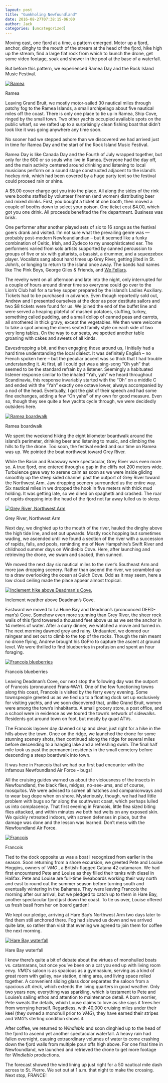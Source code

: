 ```yaml
---
layout: post
title: "Gunkholing Newfoundland"
date: 2016-08-27T07:38:15-06:00
author: Jack
categories: [uncategorized]
---
```


Moving east, one fjord at a time, a pattern emerged. Motor up a fjord, anchor, dinghy to the mouth of the stream at the head of the fjord, hike high up the stream, find a large flat rock from which to launch the drone, get some video footage, soak and shower in the pool at the base of a waterfall.

But before this pattern, we experienced Ramea Day and the Rock Island Music Festival.

[![Ramea](http://windleblo.com/wp-content/uploads/2016/08/IMG_2896-300x225.jpg)](/wp-content/uploads/2016/08/IMG_2896.jpg)

Ramea

Leaving Grand Bruit, we mostly motor-sailed 30 nautical miles through patchy fog to the Ramea Islands, a small archipelago about five nautical miles off the coast. There is only one place to tie up in Ramea, Ship Cove, ringed by the small town. Two other yachts occupied available spots on the public wharf, so we rafted up to a surprisingly clean fishing boat that didn’t look like it was going anywhere any time soon.

No sooner had we stepped ashore than we discovered we had arrived just in time for Ramea Day and the start of the Rock Island Music Festival.

Ramea Day is like Canada Day and the Fourth of July wrapped together, but only for the 600 or so souls who live in Ramea. Everyone had the day off, and the main activity centered around drinking and listening to local musicians perform on a sound stage constructed adjacent to the island’s hockey rink, which had been covered by a huge party tent so the festival could proceed rain or shine.

A $5.00 cover charge got you into the place. All along the sides of the rink were booths staffed by volunteer firemen (and women) distributing beer and mixed drinks. First, you bought a ticket at one booth, then moved a couple of booths down to select your poison. One ticket cost $4.00, which got you one drink. All proceeds benefited the fire department. Business was brisk.

One performer after another played sets of six to 16 songs as the festival goers drank and visited. I’m not sure what the prevailing genre was — probably post-modern Newfoundlandian – but it seemed like a funky combination of Celtic, Irish, and Zydeco to my unsophisticated ear. The performers varied from solo artists supported by canned percussion to groups of five or six with guitarists, a bassist, a drummer, and a squeezebox player. Vocalists sang about hard times up Grey River, getting jilted in St. John’s, or longing to return to the island once away. The bands had names like The Pink Boys, George Giles & Friends, and [We Fellars](https://web.archive.org/web/20230522033453/https://www.youtube.com/watch?v=XfBVQZkNIK8).

The revelry went on all afternoon and late into the night, only interrupted for a couple of hours around dinner time so everyone could go over to the Lion’s Club hall for a turkey supper prepared by the island’s Ladies Auxiliary. Tickets had to be purchased in advance. Even though reportedly sold out, Andrew and I presented ourselves at the door as poor destitute sailors and two $8 tickets were found for us. We joined the end of the buffet line and were served a heaping plateful of mashed potatoes, stuffing, turkey, something called pudding, and a small dollop of canned peas and carrots, all smothered in thick gravy, except the vegetables. We then were welcome to take a spot among the diners seated family style on each side of two very long tables. On the way to our seats, we spotted another table groaning with cakes and sweets of all kinds.

Eavesdropping a bit, and then engaging those around us, I initially had a hard time understanding the local dialect. It was definitely English – no French spoken here – but the peculiar accent was so thick that I had trouble understanding it. At first, all I could get was a sing-song “Oh yah” that seemed to be the standard refrain by a listener. Seemingly a habituated listener response similar to the inhaled “Yah, yah” we heard throughout Scandinavia, this response invariably started with the “Oh” on a middle C and ended with the “Yah” exactly one octave lower, always accompanied by a nod of the head. Eventually, I got the gist of their speech and had some fine exchanges, adding a few “Oh yahs” of my own for good measure. Even so, though they see quite a few yachts cycle through, we were decidedly outsiders here.

[![Ramea boardwalk](http://windleblo.com/wp-content/uploads/2016/08/IMG_2890-e1471796970363-225x300.jpg)](/wp-content/uploads/2016/08/IMG_2890-e1471796970363.jpg)

Ramea boardwalk

We spent the weekend hiking the eight kilometer boardwalk around the island’s perimeter, drinking beer and listening to music, and climbing the hills to fly the drone. Too soon, the festival ended and our time on Ramea was up. We pointed the boat northwest toward Grey River.

While the Basin and Barasway were spectacular, Grey River was even more so. A true fjord, one entered through a gap in the cliffs not 200 meters wide. Turbulence gave way to serene calm as soon as we were inside gliding smoothly up the steep sided channel past the outport of Grey River toward the Northwest Arm. Jaw dropping scenery surrounded us the entire way. Six nautical miles in we dropped the hook in five meters with thick mud holding. It was getting late, so we dined on spaghetti and crashed. The roar of rapids dropping into the head of the fjord not far away lulled us to sleep.

[![Grey River, Northwest Arm](http://windleblo.com/wp-content/uploads/2016/08/IMG_2928-300x225.jpg)](/wp-content/uploads/2016/08/IMG_2928.jpg)

Grey River, Northwest Arm

Next day, we dinghied up to the mouth of the river, hauled the dinghy above the high tide line, and set out upwards. Mostly rock hopping but sometimes wading, we ascended until we found a section of the river with a succession of rapids, falls, and pools, reminding me of New Hampshire’s Swift River and childhood summer days on Windleblo Cove. Here, after launching and retrieving the drone, we swam and soaked, then sunned.

We moved the next day six nautical miles to the river’s Southeast Arm and more jaw dropping scenery. Rather than ascend the river, we scrambled up to a draw overlooking the ocean at Gulch Cove. Odd as it may seem, here a low cloud ceiling made the place appear almost tropical.

[![Inclement hike above Deadman's Cove.](http://windleblo.com/wp-content/uploads/2016/08/IMG_0084-300x225.jpg)](/wp-content/uploads/2016/08/IMG_0084.jpg)

Inclement weather above Deadman’s Cove.

Eastward we moved to La Hune Bay and Deadman’s (pronounced DEED-man’s) Cove. Somehow even more stunning than Grey River, the sheer rock walls of this fjord towered a thousand feet above us as we set the anchor in 14 meters of water. After a curry dinner, we watched a movie and turned in. The next morning dawned grey and rainy. Undaunted, we donned our raingear and set out to climb to the top of the rocks. Though the rain meant no drone flying, Andrew brought his GoPro to capture the ascent at ground level. We were thrilled to find blueberries in profusion and spent an hour foraging.

[![Francois blueberries](http://windleblo.com/wp-content/uploads/2016/08/IMG_3040-e1472237753352-225x300.jpg)](/wp-content/uploads/2016/08/IMG_3040-e1472237753352.jpg)

Francois blueberries

Leaving Deadman’s Cove, our next stop the following day was the outport of Francois (pronounced Frans-WAY). One of the few functioning towns along this coast, Francois is visited by the ferry every evening. Some townspeople greeted us as we tied up to a floating dock set up exclusively for visiting yachts, and we soon discovered that, unlike Grand Bruit, women were among the town’s inhabitants. A small grocery store, a post office, and a school were in evidence as we toured the town’s network of sidewalks. Residents got around town on foot, but mostly by quad ATVs.

The Francois layover day dawned crisp and clear, just right for a hike in the hills above the town. Once on the ridge, we launched the drone for some stunning scenery shots, then continued along the ridge for several miles before descending to a hanging lake and a refreshing swim. The final half mile took us past the permanent residents in the small cemetery before descending a steep boardwalk into town.

It was here in Francois that we had our first bad encounter with the infamous Newfoundland Air Force – bugs!

All the cruising guides warned us about the viciousness of the insects in Newfoundland, the black flies, midges, no-see-ums, and of course, mosquitos. We were advised to screen all hatches and companionways and to wear bug dope when on shore. Mysteriously, though, we had had little problem with bugs so far along the southwest coast, which perhaps lulled us into complacency. That first evening in Francois, little flea sized biting flies attacked, and within minutes we both had welts on any exposed skin. We quickly retreated indoors, with screen defenses in place, but the damage was done and the lesson was learned. Don’t mess with the Newfoundland Air Force.

[![Francois](http://windleblo.com/wp-content/uploads/2016/08/IMG_2985-300x225.jpg)](/wp-content/uploads/2016/08/IMG_2985.jpg)

Francois

Tied to the dock opposite us was a boat I recognized from earlier in the season. Soon returning from a shore excursion, we greeted Pete and Louise Hoggins, owners of _VMG_ , a British-flagged Catana 42 catamaran. We had first encountered Pete and Louise as they filled their tanks with diesel in Halifax. Pete and Louise are full-time liveaboards working their way north and east to round out the summer season before turning south and eventually wintering in the Bahamas. They were leaving Francois the morning after our arrival, but we pledged to catch up to them in Hare Bay, another spectacular fjord just down the coast. To tie us over, Louise offered us fresh basil from her on board garden!

We kept our pledge, arriving at Hare Bay’s Northwest Arm two days later to find them still anchored there. Fog had slowed us down and we arrived quite late, so rather than visit that evening we agreed to join them for coffee the next morning.

[![Hare Bay waterfall](http://windleblo.com/wp-content/uploads/2016/08/IMG_0322-e1472304909205-225x300.jpg)](/wp-content/uploads/2016/08/IMG_0322-e1472304909205.jpg)

Hare Bay waterfall

I know there’s quite a bit of debate about the virtues of monohulled boats vs. catamarans, but once you’ve been on a cat you end up with living room envy.  _VMG’s_ saloon is as spacious as a gymnasium, serving as a kind of great room with galley, nav station, dining area, and living space rolled together. A convenient sliding glass door separates the saloon from a spacious aft deck, which extends the living quarters in good weather. Only two years new, everything was sparkling, which is testament to Pete and Louise’s sailing ethos and attention to maintenance detail. A born worrier, Pete sweats the details, which Louse claims to love as she says it frees her from worrying herself. Regardless, with 40,000 cruising miles under their keel (they owned a monohull prior to _VMG_), they have earned their stripes and _VMG’s_ sterling condition shows it.

After coffee, we returned to _Windleblo_ and soon dinghied up to the head of the fjord to ascend yet another spectacular waterfall. A heavy rain had fallen overnight, causing extraordinary volumes of water to come crashing down the fjord walls from multiple pour offs high above. For one final time in Newfoundland, we launched and retrieved the drone to get more footage for _Windleblo_ productions.

The forecast showed the wind lining up just right for a 50 nautical mile dash across to St. Pierre. We set out at 1 a.m. that night to make the crossing. Next stop, FRANCE!